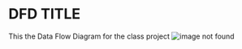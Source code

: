 # DFD TITLE
 This the Data Flow Diagram for the class project
![image not found](http://bluebuffalo.com/globalassets/for-dogs/teaser-images/dry-food-teaser.png "dog food")
